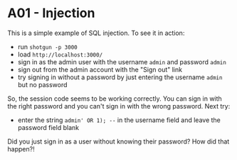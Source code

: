 # A01 - Injection

This is a simple example of SQL injection. To see it in action:

- run `shotgun -p 3000`
- load `http://localhost:3000/`
- sign in as the admin user with the username `admin` and password `admin`
- sign out from the admin account with the "Sign out" link
- try signing in without a password by just entering the username `admin` but no password

So, the session code seems to be working correctly. You can sign in with the right password and you
can't sign in with the wrong password. Next try:

- enter the string `admin' OR 1); --` in the username field and leave the password field blank

Did you just sign in as a user without knowing their password? How did that happen?!
